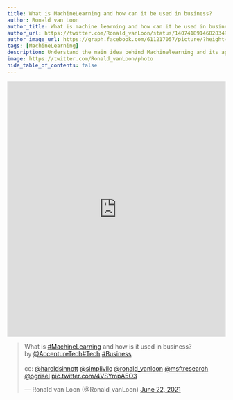 ```yaml
---
title: What is MachineLearning and how can it be used in business?
author: Ronald van Loon
author_title: What is machine learning and how can it be used in business?
author_url: https://twitter.com/Ronald_vanLoon/status/1407418914682834945
author_image_url: https://graph.facebook.com/611217057/picture/?height=200&width=200
tags: [MachineLearning]
description: Understand the main idea behind Machinelearning and its applications
image: https://twitter.com/Ronald_vanLoon/photo
hide_table_of_contents: false
---
```

<iframe src="https://www.linkedin.com/embed/feed/update/urn:li:ugcPost:6821019901780615168" height="588" width="504" frameborder="0" allowfullscreen="" title="Embedded post"></iframe>

<!--truncate-->
<blockquote class="twitter-tweet" data-theme="dark"><p lang="en" dir="ltr">What is <a href="https://twitter.com/hashtag/MachineLearning?src=hash&amp;ref_src=twsrc%5Etfw">#MachineLearning</a> and how is it used in business?<br>by <a href="https://twitter.com/AccentureTech?ref_src=twsrc%5Etfw">@AccentureTech</a><a href="https://twitter.com/hashtag/Tech?src=hash&amp;ref_src=twsrc%5Etfw">#Tech</a> <a href="https://twitter.com/hashtag/Business?src=hash&amp;ref_src=twsrc%5Etfw">#Business</a><br><br>cc: <a href="https://twitter.com/HaroldSinnott?ref_src=twsrc%5Etfw">@haroldsinnott</a> <a href="https://twitter.com/simplivllc?ref_src=twsrc%5Etfw">@simplivllc</a> <a href="https://twitter.com/Ronald_vanLoon?ref_src=twsrc%5Etfw">@ronald_vanloon</a> <a href="https://twitter.com/MSFTResearch?ref_src=twsrc%5Etfw">@msftresearch</a> <a href="https://twitter.com/ogrisel?ref_src=twsrc%5Etfw">@ogrisel</a> <a href="https://t.co/4VSYmpA5O3">pic.twitter.com/4VSYmpA5O3</a></p>&mdash; Ronald van Loon (@Ronald_vanLoon) <a href="https://twitter.com/Ronald_vanLoon/status/1407418914682834945?ref_src=twsrc%5Etfw">June 22, 2021</a></blockquote> <script async src="https://platform.twitter.com/widgets.js" charset="utf-8"></script>
